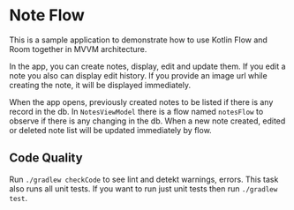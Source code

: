 # Note Flow

This is a sample application to demonstrate how to use Kotlin Flow and Room together in MVVM architecture.

In the app, you can create notes, display, edit and update them. If you edit a note you also can display edit history. If you provide an image url while creating the note, it will be displayed immediately.

When the app opens, previously created notes to be listed if there is any record in the db. In ```NotesViewModel``` there is a flow named ```notesFlow``` to observe if there is any changing in the db. When a new note created, edited or deleted note list will be updated immediately by flow. 

## Code Quality
Run ```./gradlew checkCode``` to see lint and detekt warnings, errors. This task also runs all unit tests. If you want to run just unit tests then run ```./gradlew test```.
